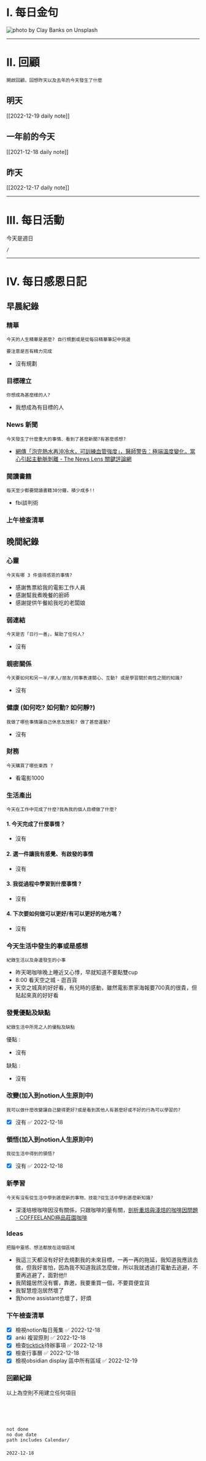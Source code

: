 # I. 每日金句
![photo by Clay Banks on Unsplash](https://images.unsplash.com/photo-1668881233694-1825a663b2a4?crop=entropy&cs=tinysrgb&fm=jpg&ixid=MnwzNjM5Nzd8MHwxfHJhbmRvbXx8fHx8fHx8fDE2NzEzNjc5NTY&ixlib=rb-4.0.3&q=80&w=1920&h=1080) 

---

# II. 回顧
```note-brown
開啟回顧，回想昨天以及去年的今天發生了什麼
```

## 明天
[[2022-12-19 daily note]]

## 一年前的今天
[[2021-12-18 daily note]]

## 昨天
[[2022-12-17 daily note]] 


---
# III. 每日活動
今天是週日
```ActivityHistory
/

```

---
# IV. 每日感恩日記
## 早晨紀錄
### 精華
```note-brown
今天的人生精華是甚麼? 自行規劃或是從每日精華筆記中挑選
```
```note-red
要注意是否有精力完成
```
- 沒有規劃

### 目標確立
```note-brown
你想成為甚麼樣的人?
```
- 我想成為有目標的人

### News 新聞
```note-brown
今天發生了什麼重大的事情、看到了甚麼新聞?有甚麼感想?
```
- [網傳「泡完熱水再沖冷水，可訓練血管強度」，醫師警告：極端溫度變化，當心引起主動脈剝離 - The News Lens 關鍵評論網](https://www.thenewslens.com/article/178053)

### 閱讀書籍
```note-brown
每天至少都要閱讀書籍30分鐘，積少成多!!
```
- fbi談判術

### 上午檢查清單

## 晚間紀錄
### 心靈
```note-brown
今天有哪 3 件值得感恩的事情?
```
- 感謝售票給我的電影工作人員
- 感謝幫我煮晚餐的廚師
- 感謝提供午餐給我吃的老闆娘

### 弱連結
```note-brown
今天是否「日行一善」，幫助了任何人?
```
- 沒有

### 親密關係
```note-brown
今天要如何和另一半/家人/朋友/同事表達關心、互動? 或是學習關於兩性之間的知識?
```
- 沒有

### 健康 (如何吃? 如何動? 如何靜?)
```note-brown
我做了哪些事情讓自己休息及放鬆? 做了甚麼運動?
```
- 沒有

### 財務
```note-brown
今天購買了哪些東西 ?
```
- 看電影1000

### 生活產出
```note-brown
今天在工作中完成了什麼?我為我的個人目標做了什麼?
```
#### 1. 今天完成了什麼事情？ 
- 沒有

#### 2. 選一件讓我有感覺、有啟發的事情 
- 沒有

#### 3. 我從過程中學習到什麼事情 ? 
- 沒有

#### 4. 下次要如何做可以更好/有可以更好的地方嗎？
- 沒有

### 今天生活中發生的事或是感想
```note-brown
紀錄生活以及身邊發生的小事
```
- 昨天喝咖啡晚上睡近又心悸，早就知道不要點雙cup
- 8:00 看天空之城 - 逛百貨 
- 天空之城真的好好看，有兒時的感動，雖然電影票家海報要700真的很貴，但貼起來真的好好看

### 發覺優點及缺點
```note-brown
紀錄生活中所見之人的優點及缺點
```
優點 : 
- 沒有

缺點 : 
- 沒有

### 改變(加入到notion人生原則中)
```note-brown
我可以做什麼改變讓自己變得更好?或是看到其他人有甚麼好或不好的行為可以學習的?
```
- [x] 沒有 ✅ 2022-12-18

### 領悟(加入到notion人生原則中)
```note-brown
我從生活中得到的領悟?
```
- [x] 沒有 ✅ 2022-12-18

### 新學習
```note-brown
今天有沒有從生活中學到甚麼新的事物、技能?從生活中學到甚麼新知識?
```
- 深淺培根咖啡因沒有關係，只跟咖啡的量有關，[剖析重焙與淺焙的咖啡因問題 - COFFEELAND極品莊園咖啡](https://www.coffeeland.com.tw/Article/Detail/50819?lang=zh-TW#:~:text=%E6%A0%B9%E6%93%9A%E5%92%96%E5%95%A1%E7%A7%91%E5%AD%B8%E8%88%87%E8%B3%87%E8%A8%8A,%E8%88%87%E6%B7%B1%E7%84%99%E7%84%A1%E5%B7%AE%E7%95%B0%E3%80%82)

### Ideas
```note-brown
把腦中靈感、想法都放在這個區域
```
- 我這三天都沒有好好去規劃我的未來目標，一再一再的拖延，我知道我應該去做，但我好害怕，因為我不知道我該怎麼做，所以我就透過打電動去逃避，不要再逃避了，面對他!!
- 我鬧鐘居然沒有響，靠邀，我要重買一個，不要買便宜貨
- 我智慧燈泡居然壞了
- 我home assistant也壞了，好煩

### 下午檢查清單
- [x] 檢視notion每日蒐集 ✅ 2022-12-18
- [x] anki 複習原則 ✅ 2022-12-18
- [x] 檢查[ticktick](obsidian://open?vault=zettelkasten&file=ticktick)待辦事項 ✅ 2022-12-18
- [x] 檢查行事曆 ✅ 2022-12-18
- [x] 檢視obsidian display 區中所有區域 ✅ 2022-12-19

### 回顧紀錄


以上為空則不用建立任何項目


###  
```
 
```

###  
#### 
```

```
#### 
```
not done
no due date
path includes Calendar/

```

#### 

```
2022-12-18
```

